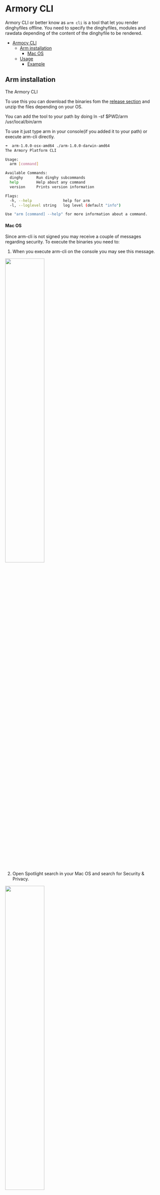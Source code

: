 # Armory CLI
Armory CLI or better know as `arm cli` is a tool that let you render dinghyfiles offline. You need to specify the dinghyfiles, modules and rawdata depending of the content of the dinghyfile to be rendered.

- [Armocy CLI](#armocy-cli)
  - [Arm installation](#arm-installation)
      - [Mac OS](#mac-os)
  - [Usage](#usage)
      - [Example](#example)


## Arm installation

The Armory CLI

To use this you can download the binaries fom the [release section](https://github.com/armory-io/arm/releases) and unzip the files depending on your OS.

You can add the tool to your path by doing
ln -sf $PWD/arm /usr/local/bin/arm  

To use it just type arm in your console(if you added it to your path) or execute arm-cli directly.


```bash
➜  arm-1.0.0-osx-amd64 ./arm-1.0.0-darwin-amd64
The Armory Platform CLI

Usage:
  arm [command]

Available Commands:
  dinghy      Run dinghy subcommands
  help        Help about any command
  version     Prints version information

Flags:
  -h, --help              help for arm
  -l, --loglevel string   log level (default "info")

Use "arm [command] --help" for more information about a command.
```

#### Mac OS
Since arm-cli is not signed you may receive a couple of messages regarding security. To execute the binaries you need to:

1. When you execute arm-cli on the console you may see this message.

<img src="docs/img/01_developer_verification.jpg" width="50%" />

2. Open Spotlight search in your Mac OS and search for Security & Privacy. 

<img src="docs/img/02_open_privacy.jpg" width="50%" />

3. Once you opened this option go to General Tab and you will see on the bottom a button to "Allow Anyway" pointing at the bin, click on it.
 
 <img src="docs/img/03_allow_anyway.jpg" width="50%" />

4. Once you click on it the button will dissapear.

5. Try to execute again the binary in your console and arm-cli should be working.

 <img src="docs/img/05_working.jpg" width="50%" />

## Usage
Both the Dinghyfile and module repo must be available locally, there is an example folder build in the release zip file. For each file the command would be a little different depending if they use modules(other templating files) or rawdata (git push information). You can execute `dinghy render --help` anytime to get current supported parameters.

Example files:

| Filename                                    | Module             | RawData            | Parameters                                                                                                                      |
|---------------------------------------------|--------------------|--------------------|---------------------------------------------------------------------------------------------------------------------------------|
| dinghyfile_basic                            | :x:                | :x:                | dinghy render ./examples/dinghyfile_basic                                                                                       |
| dinghyfile_rawdata                          | :x:                | :white_check_mark: | dinghy render ./examples/dinghyfile_rawdata --rawdata ./examples/RawData.json                                                   |
| dinghyfile_conditionals                     | :x:                | :x:                | dinghy render ./examples/dinghyfile_conditionals                                                                                |
| dinghyfile_globals                          | :white_check_mark: | :x:                | dinghy render ./examples/dinghyfile_globals --modules ./examples/modules                                                        |
| dinghyfile_makeSlice                        | :white_check_mark: | :x:                | dinghy render ./examples/dinghyfile_makeSlice --modules ./examples/modules                                                      |
| dinghyfile_makeSlice_conditional_rawdata    | :white_check_mark: | :white_check_mark: | dinghy render ./examples/dinghyfile_makeSlice_conditional_rawdata --modules ./examples/modules --rawdata ./examples/RawData.json|
| dinghyfile_localmodule                      | :white_check_mark: | :x:                | dinghy render ./examples/dinghyfile_localmodule --modules ./examples/modules                                                    |


#### Example
```bash
$ arm dinghy render ./examples/dinghyfile_globals --modules ./examples/modules --rawdata ./examples/RawData.json --output ./testing
INFO[2020-05-08 15:49:29] Checking dinghyfile                          
INFO[2020-05-08 15:49:29] Reading rawdata file                         
INFO[2020-05-08 15:49:29] Parsing rawdata json                         
INFO[2020-05-08 15:49:29] Parsing dinghyfile                           
INFO[2020-05-08 15:49:29] Parsed dinghyfile                            
INFO[2020-05-08 15:49:29] Output:                                      
{
  "application": "global_vars",
  "globals": {
    "waitTime": "42",
    "waitname": "default-name"
  },
  "pipelines": [
    {
      "application": "global_vars",
      "name": "Made By Armory Pipeline Templates",
      "stages": [
        {
          "name": "default-name",
          "waitTime": "42",
          "type": "wait"
        },
        {
          "name": "overwrite-name",
          "waitTime": "100",
          "type": "wait"
        }
      ]
    }
  ]
}
INFO[2020-05-08 15:49:29] Final dinghyfile is a valid JSON Object. 
```

If final json file is valid you can see the message `Final dinghyfile is a valid JSON Object.`, this means that the final JSON object is valid.

